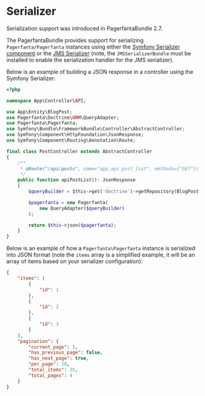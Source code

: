 # Serializer

<div class="docs-note docs-note--new-feature">Serialization support was introduced in PagerfantaBundle 2.7.</div>

The PagerfantaBundle provides support for serializing `Pagerfanta/Pagerfanta` instances using either the [Symfony Serializer component](https://symfony.com/doc/current/components/serializer.html) or the [JMS Serializer](https://jmsyst.com/libs/serializer) (note, the `JMSSerializerBundle` must be installed to enable the serialization handler for the JMS serializer).

Below is an example of building a JSON response in a controller using the Symfony Serializer:

```php
<?php

namespace App\Controller\API;

use App\Entity\BlogPost;
use Pagerfanta\Doctrine\ORM\QueryAdapter;
use Pagerfanta\Pagerfanta;
use Symfony\Bundle\FrameworkBundle\Controller\AbstractController;
use Symfony\Component\HttpFoundation\JsonResponse;
use Symfony\Component\Routing\Annotation\Route;

final class PostController extends AbstractController
{
    /**
     * @Route("/api/posts", name="app_api_post_list", methods={"GET"})
     */
    public function apiPostList(): JsonResponse
    {
        $queryBuilder = $this->get('doctrine')->getRepository(BlogPost::class)->createBlogListQueryBuilder();

        $pagerfanta = new Pagerfanta(
            new QueryAdapter($queryBuilder)
        );

        return $this->json($pagerfanta);
    }
}
```

Below is an example of how a `Pagerfanta\Pagerfanta` instance is serialized into JSON format (note the `items` array is a simplified example, it will be an array of items based on your serializer configuration):

```json
{
    "items": [
        {
            "id": 1
        },
        {
            "id": 2
        },
        {
            "id": 3
        }
    ],
    "pagination": {
        "current_page": 1,
        "has_previous_page": false,
        "has_next_page": true,
        "per_page": 10,
        "total_items": 35,
        "total_pages": 4
    }
}
```
